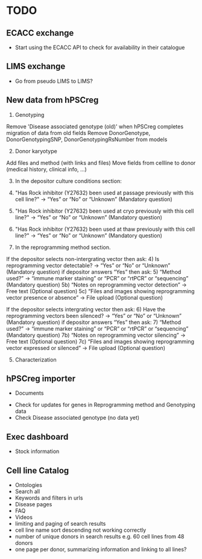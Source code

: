 # TODO

## ECACC exchange

- Start using the ECACC API to check for availability in their catalogue

## LIMS exchange

- Go from pseudo LIMS to LIMS?

## New data from hPSCreg

1) Genotyping

  Remove 'Disease associated genotype (old)' when hPSCreg completes migration of data from old fields
  Remove DonorGenotype, DonorGenotypingSNP, DonorGenotypingRsNumber from models

2) Donor karyotype

  Add files and method (with links and files)
  Move fields from cellline to donor (medical history, clinical info, ...)

3) In the depositor culture conditions section:

  1)  "Has Rock inhibitor (Y27632) been used at passage previously with this cell line?" -> “Yes” or “No” or “Unknown”  (Mandatory question)
  2)  "Has Rock inhibitor (Y27632) been used at cryo previously with this cell line?" -> “Yes” or “No” or “Unknown”  (Mandatory question)
  3)  "Has Rock inhibitor (Y27632) been used at thaw previously with this cell line?" -> “Yes” or “No” or “Unknown”  (Mandatory question)

4) In the reprogramming method section.

  If the depositor selects non-intergrating vector then ask:
  	4) Is reprogramming vector detectable? -> “Yes” or “No” or “Unknown”  (Mandatory question)
  	if depositor answers “Yes” then ask:
  		5) “Method used?” -> “immune marker staining” or “PCR” or “rtPCR” or “sequencing”  (Mandatory question)
  		5b) “Notes on reprogramming vector detection” -> Free text  (Optional question)
  		5c) “Files and images showing reprogramming vector presence or absence” -> File upload  (Optional question)

  If the depositor selects intergrating vector then ask:
  	6) Have the reprogramming vectors been silenced? -> “Yes” or “No” or “Unknown”  (Mandatory question)
  	if depositor answers “Yes” then ask:
  		7) “Method used?” -> “immune marker staining” or “PCR” or “rtPCR” or “sequencing”  (Mandatory question)
  		7b) “Notes on reprogramming vector silencing” -> Free text  (Optional question)
  		7c) “Files and images showing reprogramming vector expressed or silenced” -> File upload  (Optional question)

5) Characterization


## hPSCreg importer

+ Documents
- Check for updates for genes in Reprogramming method and Genotyping data
- Check Disease associated genotype (no data yet)

## Exec dashboard

- Stock information

## Cell line Catalog

- Ontologies
- Search all
- Keywords and filters in urls
- Disease pages
- FAQ
- Videos
- limiting and paging of search results
- cell line name sort descending not working correctly
- number of unique donors in search results e.g. 60 cell lines from 48 donors
- one page per donor, summarizing information and linking to all lines?
